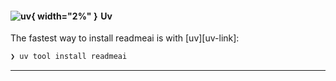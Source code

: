#### ![uv][uv-svg]{ width="2%" }&emsp13;Uv

The fastest way to install readmeai is with [uv][uv-link]:

```sh
❯ uv tool install readmeai
```

<!-- #### Using `docker` [![docker][docker-shield]][docker-link] -->

---

<!-- REFERENCE LINKS -->
[docker-link]: https://hub.docker.com/r/zeroxeli/readme-ai
[docker-shield]: https://img.shields.io/badge/Docker-2496ED.svg?style=flat&logo=Docker&logoColor=white
[uv-svg]: https://raw.githubusercontent.com/eli64s/readme-ai/5ba3f704de2795e32f9fdb67e350caca87975a66/docs/docs/assets/svg/astral.svg
